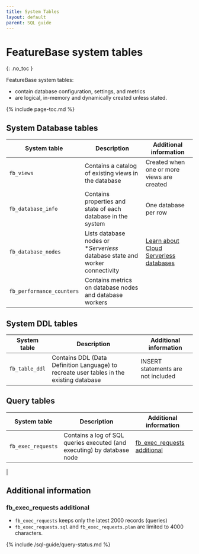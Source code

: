 ```yaml
---
title: System Tables
layout: default
parent: SQL guide
---
```


# FeatureBase system tables
{: .no_toc }

FeatureBase system tables:
* contain database configuration, settings, and metrics
* are logical, in-memory and dynamically created unless stated.

{% include page-toc.md %}

## System Database tables

| System table | Description | Additional information |
|---|---|---|
| `fb_views` | Contains a catalog of existing views in the database | Created when one or more views are created |
| `fb_database_info` | Contains properties and state of each database in the system | One database per row |
| `fb_database_nodes` | Lists database nodes or **Serverless* database state and worker connectivity | [Learn about Cloud Serverless databases](/docs/cloud/cloud-databases/cloud-db-serverless) |
| `fb_performance_counters` | Contains metrics on database nodes and database workers |

## System DDL tables

| System table | Description | Additional information |
|---|---|---|
| `fb_table_ddl` | Contains DDL (Data Definition Language) to recreate user tables in the existing database | INSERT statements are not included |

## Query tables

| System table | Description | Additional information |
|---|---|---|
| `fb_exec_requests` | Contains a log of SQL queries executed (and executing) by database node | [fb_exec_requests additional](#fb-exec-requests-additional) |
|

## Additional information

### fb_exec_requests additional
* `fb_exec_requests` keeps only the latest 2000 records (queries)
* `fb_exec_requests.sql` and `fb_exec_requexts.plan` are limited to 4000 characters.

{% include /sql-guide/query-status.md %}
